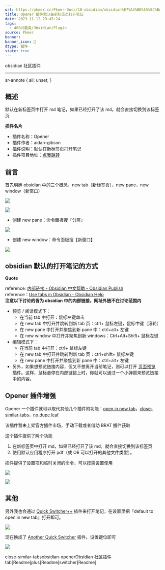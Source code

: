 ```yaml
---
url: https://pkmer.cn/Pkmer-Docs/10-obsidian/obsidian%E7%A4%BE%E5%8C%BA%E6%8F%92%E4%BB%B6/obsidian-opener/
title: Opener 插件默认在新标签页打开笔记
date: 2023-11-12 23:45:24
tags:
  - 400兴趣类/Obsidian/Plugin
source: Pkmer
banner:
banner_icon: 🔖
dtype: 插件
state: true
---
```

<div class="menu-toggle"> <SidebarToggle client:idle ></SidebarToggle> </div>

obsidian 社区插件

* * *

sr-annote { all: unset; }

## 概述

默认在新标签页中打开 md 笔记，如果已经打开了该 md，就会直接切换到该标签页

**插件名片**

*   插件名称：Opener
*   插件作者：aidan-gibson
*   插件说明：默认在新标签页打开笔记
*   插件项目地址：[点我跳转](https://github.com/aidan-gibson/obsidian-opener)

## 前言

首先明确 obsidian 中的三个概念，new tab（新标签页），new pane，new window（新窗口）

![](https://cdn.pkmer.cn/images/202310202119384.png!pkmer)

![](https://cdn.pkmer.cn/images/202310202119814.png!pkmer)

*   创建 new pane：命令面板搜『分屏』

![](https://cdn.pkmer.cn/images/202310202119316.png!pkmer)

*   创建 new window：命令面板搜【新窗口】

![](https://cdn.pkmer.cn/images/202310202119603.png!pkmer)

## obsidian 默认的打开笔记的方式

**Quote**

reference: [内部链接 - Obsidian 中文帮助 - Obsidian Publish](https://publish.obsidian.md/help-zh/%E4%BD%BF%E7%94%A8%E6%8C%87%E5%8D%97/%E5%86%85%E9%83%A8%E9%93%BE%E6%8E%A5#%E6%89%93%E5%BC%80%E9%93%BE%E6%8E%A5)  
reference：[Use tabs in Obsidian - Obsidian Help](https://help.obsidian.md/User+interface/Use+tabs+in+Obsidian#Open+a+link)  
**注意以下讨论的皆为 obsidian 中的内部链接，网址外链不在讨论范围内**

*   预览 / 阅读模式下：
    *   在当前 tab 中打开：鼠标左键单击
    *   在 new tab 中打开并跳转到新 tab 页：ctrl+ 鼠标左键，鼠标中键（滚轮）
    *   在 new pane 中打开并聚焦到新 pane 中：ctrl+alt+ 左键
    *   在 new window 中打开并聚焦到新 windows：Ctrl+Alt+Shift+ 鼠标左键
*   编辑模式下：
    *   在当前 tab 中打开：ctrl+ 鼠标左键
    *   在 new tab 中打开并跳转到新 tab 页：ctrl+shift+ 鼠标左键
    *   在 new pane 中打开并聚焦到新 pane 中：ctrl+alt+ 左键
*   另外，如果想预览链接内容，但又不想离开当前笔记，则可以打开 [页面预览](https://publish.obsidian.md/help-zh/%E6%8F%92%E4%BB%B6/%E9%A1%B5%E9%9D%A2%E9%A2%84%E8%A7%88) 插件。这样，鼠标悬停在内部链接上时，你就可以通过一个小弹窗来预览链接中的内容。

## Opener 插件增强

Opener 一个插件就可以取代其他几个插件的功能：[open in new tab](https://pkmer.cn/Pkmer-Docs/10-obsidian/obsidian%E7%A4%BE%E5%8C%BA%E6%8F%92%E4%BB%B6/readme/open-in-new-tab_readme)，[close-similar-tabs](https://pkmer.cn/Pkmer-Docs/10-obsidian/obsidian%E7%A4%BE%E5%8C%BA%E6%8F%92%E4%BB%B6/close-similar-tabs)，[no dupe leaf](https://github.com/scambier/obsidian-no-dupe-leaves)

该插件暂未上架官方插件市场，手动下载或者借助 BRAT 插件获取

这个插件提供了两个功能

1.  在新标签页中打开 md，如果已经打开了该 md，就会直接切换到该标签页
2.  使用默认应用程序打开 pdf（或 OB 可以打开的其他文件类型）。

插件提供了设置项和临时关闭的命令，可以按需设置使用

![](https://cdn.pkmer.cn/images/202310202120114.png!pkmer)

![](https://cdn.pkmer.cn/images/202310202120613.png!pkmer)

## 其他

另外我也会通过 [Quick Switcher++](https://pkmer.cn/Pkmer-Docs/10-obsidian/obsidian%E7%A4%BE%E5%8C%BA%E6%8F%92%E4%BB%B6/readme/darlal-switcher-plus_readme) 插件来打开笔记，在设置里把『default to open in new tab』打开即可。

![](https://cdn.pkmer.cn/images/202310202120408.png!pkmer)

现在换成了 [Another Quick Switcher](https://pkmer.cn/Pkmer-Docs/10-obsidian/obsidian%E7%A4%BE%E5%8C%BA%E6%8F%92%E4%BB%B6/readme/obsidian-another-quick-switcher_readme) 插件，设置键位即可

![](https://cdn.pkmer.cn/images/202310202120377.png!pkmer)

close-similar-tabsobsidian-openerObsidian 社区插件 tab[Readme]plus[Readme]switcher[Readme]